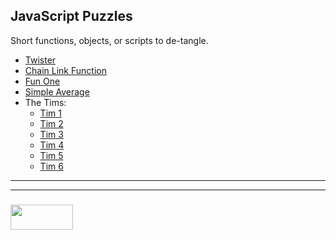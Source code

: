 ## JavaScript Puzzles

Short functions, objects, or scripts to de-tangle.

* [Twister](./twister.md)
* [Chain Link Function](./chain-link-funciton.md)
* [Fun One](./fun-one.md)
* [Simple Average](./simple-average.md)
* The Tims:
  * [Tim 1](./tim-1.md)
  * [Tim 2](./tim-2.md)
  * [Tim 3](./tim-3.md)
  * [Tim 4](./tim-4.md)
  * [Tim 5](./tim-5.md)
  * [Tim 6](./tim-6.md)

___
___
### <a href="http://elewa.education/blog" target="_blank"><img src="https://user-images.githubusercontent.com/18554853/34921062-506450ae-f97d-11e7-875f-6feeb26ad72d.png" width="100" height="40"/></a>